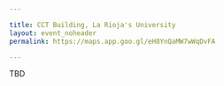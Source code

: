 ```yaml
---

title: CCT Building, La Rioja's University
layout: event_noheader
permalink: https://maps.app.goo.gl/eH8YnQaMW7wWqDvFA

---
```


TBD
